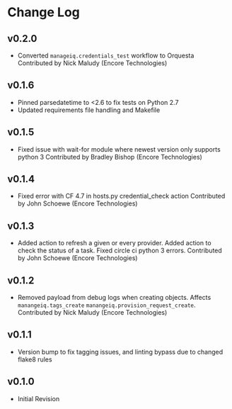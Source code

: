 # Change Log

## v0.2.0

- Converted `manageiq.credentials_test` workflow to Orquesta
  Contributed by Nick Maludy (Encore Technologies)

## v0.1.6

- Pinned parsedatetime to <2.6 to fix tests on Python 2.7
- Updated requirements file handling and Makefile

## v0.1.5

- Fixed issue with wait-for module where newest version only supports python 3
  Contributed by Bradley Bishop (Encore Technologies)

## v0.1.4

- Fixed error with CF 4.7 in hosts.py credential_check action
  Contributed by John Schoewe (Encore Technologies)

## v0.1.3

- Added action to refresh a given or every provider.
  Added action to check the status of a task.
  Fixed circle ci python 3 errors.
  Contributed by John Schoewe (Encore Technologies)

## v0.1.2

- Removed payload from debug logs when creating objects.
  Affects `manangeiq.tags_create` `manangeiq.provision_request_create`.
  Contributed by Nick Maludy (Encore Technologies)

## v0.1.1

- Version bump to fix tagging issues, and linting bypass due to changed flake8 rules

## v0.1.0

- Initial Revision
